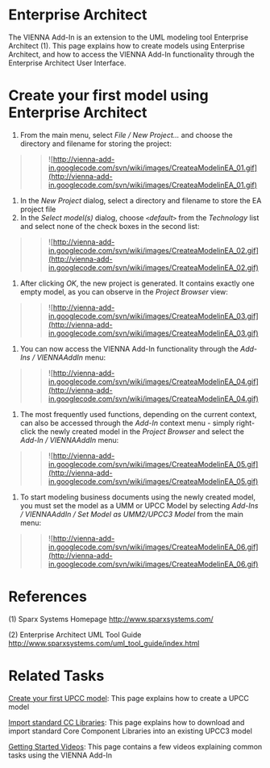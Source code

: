 # Enterprise Architect #

The VIENNA Add-In is an extension to the UML modeling tool Enterprise Architect (1). This page explains how to create models using Enterprise Architect, and how to access the VIENNA Add-In functionality through the Enterprise Architect User Interface.

# Create your first model using Enterprise Architect #

  1. From the main menu, select _File / New Project..._ and choose the directory and filename for storing the project:
> > ![http://vienna-add-in.googlecode.com/svn/wiki/images/CreateaModelinEA_01.gif](http://vienna-add-in.googlecode.com/svn/wiki/images/CreateaModelinEA_01.gif)
  1. In the _New Project_ dialog, select a directory and filename to store the EA project file
  1. In the _Select model(s)_ dialog, choose _`<`default`>`_ from the _Technology_ list and select none of the check boxes in the second list:
> > ![http://vienna-add-in.googlecode.com/svn/wiki/images/CreateaModelinEA_02.gif](http://vienna-add-in.googlecode.com/svn/wiki/images/CreateaModelinEA_02.gif)
  1. After clicking _OK_, the new project is generated. It contains exactly one empty model, as you can observe in the _Project Browser_ view:
> > ![http://vienna-add-in.googlecode.com/svn/wiki/images/CreateaModelinEA_03.gif](http://vienna-add-in.googlecode.com/svn/wiki/images/CreateaModelinEA_03.gif)
  1. You can now access the VIENNA Add-In functionality through the _Add-Ins / VIENNAAddIn_ menu:
> > ![http://vienna-add-in.googlecode.com/svn/wiki/images/CreateaModelinEA_04.gif](http://vienna-add-in.googlecode.com/svn/wiki/images/CreateaModelinEA_04.gif)
  1. The most frequently used functions, depending on the current context, can also be accessed through the _Add-In_ context menu - simply right-click the newly created model in  the _Project Browser_ and select the _Add-In / VIENNAAddIn_ menu:
> > ![http://vienna-add-in.googlecode.com/svn/wiki/images/CreateaModelinEA_05.gif](http://vienna-add-in.googlecode.com/svn/wiki/images/CreateaModelinEA_05.gif)
  1. To start modeling business documents using the newly created model, you must set the model as a UMM or UPCC Model by selecting _Add-Ins / VIENNAAddIn / Set Model as UMM2/UPCC3 Model_ from the main menu:
> > ![http://vienna-add-in.googlecode.com/svn/wiki/images/CreateaModelinEA_06.gif](http://vienna-add-in.googlecode.com/svn/wiki/images/CreateaModelinEA_06.gif)


# References #
(1) Sparx Systems Homepage http://www.sparxsystems.com/

(2) Enterprise Architect UML Tool Guide http://www.sparxsystems.com/uml_tool_guide/index.html

# Related Tasks #
[Create your first UPCC model](CreateaUpccModel.md): This page explains how to create a UPCC model

[Import standard CC Libraries](ImportStandardCCLibraries.md): This page explains how to download and import standard Core Component Libraries into an existing UPCC3 model

[Getting Started Videos](GettingStartedVideos.md): This page contains a few videos explaining common tasks using the VIENNA Add-In